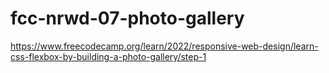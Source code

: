 # fcc-nrwd-07-photo-gallery

https://www.freecodecamp.org/learn/2022/responsive-web-design/learn-css-flexbox-by-building-a-photo-gallery/step-1